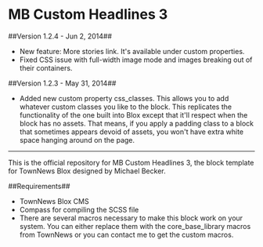 MB Custom Headlines 3
=====================

##Version 1.2.4 - Jun 2, 2014##

* New feature: More stories link. It's available under custom properties.
* Fixed CSS issue with full-width image mode and images breaking out of their containers.

##Version 1.2.3 - May 31, 2014##

* Added new custom property css_classes. This allows you to add whatever custom classes you like to the block. This replicates the functionality of the one built into Blox except that it'll respect when the block has no assets. That means, if you apply a padding class to a block that sometimes appears devoid of assets, you won't have extra white space hanging around on the page.

---

This is the official repository for MB Custom Headlines 3, the block template for TownNews Blox designed by Michael Becker. 

##Requirements##

* TownNews Blox CMS
* Compass for compiling the SCSS file
* There are several macros necessary to make this block work on your system. You can either replace them with the core_base_library macros from TownNews or you can contact me to get the custom macros.
